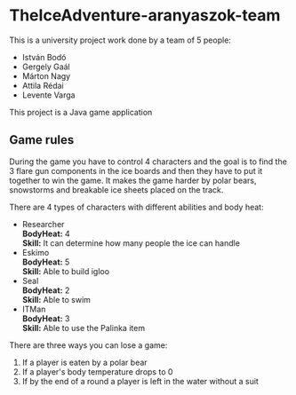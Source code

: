 # TheIceAdventure-aranyaszok-team
This is a university project work done by a team of 5 people:
- István Bodó 
- Gergely Gaál 
- Márton Nagy 
- Attila Rédai 
- Levente Varga  

This project is a Java game application 

## Game rules

During the game you have to control 4 characters and the goal is to find the 3 flare gun components in the ice boards and then they have to put it together to win the game. It makes the game harder by polar bears, snowstorms and breakable ice sheets placed on the track. 

There are 4 types of characters with different abilities and body heat:
- Researcher \
**BodyHeat:** 4 \
**Skill:** It can determine how many people the ice can handle 
- Eskimo \
**BodyHeat:** 5 \
**Skill:** Able to build igloo 
- Seal \
**BodyHeat:** 2 \
**Skill:** Able to swim 
- ITMan \
**BodyHeat:** 3 \
**Skill:** Able to use the Palinka item

There are three ways you can lose a game:
1. If a player is eaten by a polar bear 
2. If a player's body temperature drops to 0
3. If by the end of a round a player is left in the water without a suit 